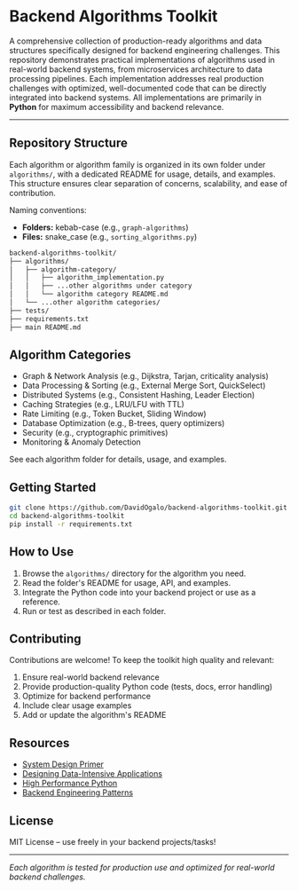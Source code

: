 
# Backend Algorithms Toolkit

A comprehensive collection of production-ready algorithms and data structures specifically designed for backend engineering challenges. This repository demonstrates practical implementations of algorithms used in real-world backend systems, from microservices architecture to data processing pipelines. Each implementation addresses real production challenges with optimized, well-documented code that can be directly integrated into backend systems. All implementations are primarily in **Python** for maximum accessibility and backend relevance.

---

## Repository Structure

Each algorithm or algorithm family is organized in its own folder under `algorithms/`, with a dedicated README for usage, details, and examples. This structure ensures clear separation of concerns, scalability, and ease of contribution.

Naming conventions:

- **Folders:** kebab-case (e.g., `graph-algorithms`)
- **Files:** snake_case (e.g., `sorting_algorithms.py`)

``` bash
backend-algorithms-toolkit/
├── algorithms/
│   ├── algorithm-category/
│   │   ├── algorithm_implementation.py
│   │   ├── ...other algorithms under category
│   │   └── algorithm category README.md
│   └── ...other algorithm categories/
├── tests/
├── requirements.txt
├── main README.md
```

## Algorithm Categories

- Graph & Network Analysis (e.g., Dijkstra, Tarjan, criticality analysis)
- Data Processing & Sorting (e.g., External Merge Sort, QuickSelect)
- Distributed Systems (e.g., Consistent Hashing, Leader Election)
- Caching Strategies (e.g., LRU/LFU with TTL)
- Rate Limiting (e.g., Token Bucket, Sliding Window)
- Database Optimization (e.g., B-trees, query optimizers)
- Security (e.g., cryptographic primitives)
- Monitoring & Anomaly Detection

See each algorithm folder for details, usage, and examples.

## Getting Started

```bash
git clone https://github.com/DavidOgalo/backend-algorithms-toolkit.git
cd backend-algorithms-toolkit
pip install -r requirements.txt
```

## How to Use

1. Browse the `algorithms/` directory for the algorithm you need.
2. Read the folder's README for usage, API, and examples.
3. Integrate the Python code into your backend project or use as a reference.
4. Run or test as described in each folder.

## Contributing

Contributions are welcome! To keep the toolkit high quality and relevant:

1. Ensure real-world backend relevance
2. Provide production-quality Python code (tests, docs, error handling)
3. Optimize for backend performance
4. Include clear usage examples
5. Add or update the algorithm's README

## Resources

- [System Design Primer](https://github.com/donnemartin/system-design-primer)
- [Designing Data-Intensive Applications](https://dataintensive.net/)
- [High Performance Python](https://www.oreilly.com/library/view/high-performance-python/9781492055013/)
- [Backend Engineering Patterns](https://github.com/backend-patterns)

## License

MIT License – use freely in your backend projects/tasks!

---

*Each algorithm is tested for production use and optimized for real-world backend challenges.*
